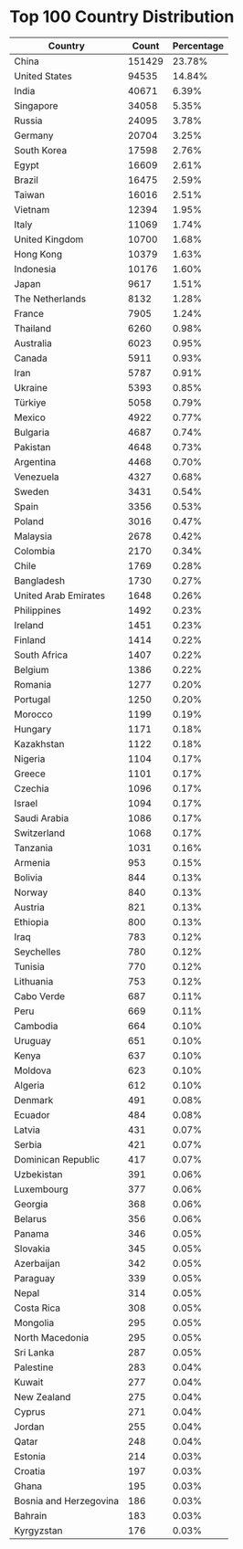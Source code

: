 # Top 100 Country Distribution
| Country | Count | Percentage |
|----|----|----|
| China | 151429 | 23.78% |
| United States | 94535 | 14.84% |
| India | 40671 | 6.39% |
| Singapore | 34058 | 5.35% |
| Russia | 24095 | 3.78% |
| Germany | 20704 | 3.25% |
| South Korea | 17598 | 2.76% |
| Egypt | 16609 | 2.61% |
| Brazil | 16475 | 2.59% |
| Taiwan | 16016 | 2.51% |
| Vietnam | 12394 | 1.95% |
| Italy | 11069 | 1.74% |
| United Kingdom | 10700 | 1.68% |
| Hong Kong | 10379 | 1.63% |
| Indonesia | 10176 | 1.60% |
| Japan | 9617 | 1.51% |
| The Netherlands | 8132 | 1.28% |
| France | 7905 | 1.24% |
| Thailand | 6260 | 0.98% |
| Australia | 6023 | 0.95% |
| Canada | 5911 | 0.93% |
| Iran | 5787 | 0.91% |
| Ukraine | 5393 | 0.85% |
| Türkiye | 5058 | 0.79% |
| Mexico | 4922 | 0.77% |
| Bulgaria | 4687 | 0.74% |
| Pakistan | 4648 | 0.73% |
| Argentina | 4468 | 0.70% |
| Venezuela | 4327 | 0.68% |
| Sweden | 3431 | 0.54% |
| Spain | 3356 | 0.53% |
| Poland | 3016 | 0.47% |
| Malaysia | 2678 | 0.42% |
| Colombia | 2170 | 0.34% |
| Chile | 1769 | 0.28% |
| Bangladesh | 1730 | 0.27% |
| United Arab Emirates | 1648 | 0.26% |
| Philippines | 1492 | 0.23% |
| Ireland | 1451 | 0.23% |
| Finland | 1414 | 0.22% |
| South Africa | 1407 | 0.22% |
| Belgium | 1386 | 0.22% |
| Romania | 1277 | 0.20% |
| Portugal | 1250 | 0.20% |
| Morocco | 1199 | 0.19% |
| Hungary | 1171 | 0.18% |
| Kazakhstan | 1122 | 0.18% |
| Nigeria | 1104 | 0.17% |
| Greece | 1101 | 0.17% |
| Czechia | 1096 | 0.17% |
| Israel | 1094 | 0.17% |
| Saudi Arabia | 1086 | 0.17% |
| Switzerland | 1068 | 0.17% |
| Tanzania | 1031 | 0.16% |
| Armenia | 953 | 0.15% |
| Bolivia | 844 | 0.13% |
| Norway | 840 | 0.13% |
| Austria | 821 | 0.13% |
| Ethiopia | 800 | 0.13% |
| Iraq | 783 | 0.12% |
| Seychelles | 780 | 0.12% |
| Tunisia | 770 | 0.12% |
| Lithuania | 753 | 0.12% |
| Cabo Verde | 687 | 0.11% |
| Peru | 669 | 0.11% |
| Cambodia | 664 | 0.10% |
| Uruguay | 651 | 0.10% |
| Kenya | 637 | 0.10% |
| Moldova | 623 | 0.10% |
| Algeria | 612 | 0.10% |
| Denmark | 491 | 0.08% |
| Ecuador | 484 | 0.08% |
| Latvia | 431 | 0.07% |
| Serbia | 421 | 0.07% |
| Dominican Republic | 417 | 0.07% |
| Uzbekistan | 391 | 0.06% |
| Luxembourg | 377 | 0.06% |
| Georgia | 368 | 0.06% |
| Belarus | 356 | 0.06% |
| Panama | 346 | 0.05% |
| Slovakia | 345 | 0.05% |
| Azerbaijan | 342 | 0.05% |
| Paraguay | 339 | 0.05% |
| Nepal | 314 | 0.05% |
| Costa Rica | 308 | 0.05% |
| Mongolia | 295 | 0.05% |
| North Macedonia | 295 | 0.05% |
| Sri Lanka | 287 | 0.05% |
| Palestine | 283 | 0.04% |
| Kuwait | 277 | 0.04% |
| New Zealand | 275 | 0.04% |
| Cyprus | 271 | 0.04% |
| Jordan | 255 | 0.04% |
| Qatar | 248 | 0.04% |
| Estonia | 214 | 0.03% |
| Croatia | 197 | 0.03% |
| Ghana | 195 | 0.03% |
| Bosnia and Herzegovina | 186 | 0.03% |
| Bahrain | 183 | 0.03% |
| Kyrgyzstan | 176 | 0.03% |
